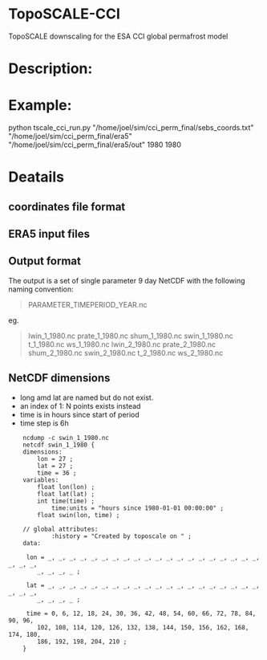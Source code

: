 # TopoSCALE-CCI
TopoSCALE downscaling for the ESA CCI global permafrost model

# Description:

# Example:
python tscale_cci_run.py "/home/joel/sim/cci_perm_final/sebs_coords.txt"  "/home/joel/sim/cci_perm_final/era5" "/home/joel/sim/cci_perm_final/era5/out" 1980 1980

# Deatails

## coordinates file format


## ERA5 input files

## Output format

The output is a set of single parameter 9 day NetCDF with the following naming convention:

> PARAMETER_TIMEPERIOD_YEAR.nc 

eg.

> lwin_1_1980.nc  prate_1_1980.nc  shum_1_1980.nc  swin_1_1980.nc  t_1_1980.nc  ws_1_1980.nc
> lwin_2_1980.nc  prate_2_1980.nc  shum_2_1980.nc  swin_2_1980.nc  t_2_1980.nc  ws_2_1980.nc



## NetCDF dimensions
- long amd lat are named but do not exist. 
- an index of 1: N points exists instead
- time is in hours since start of period
- time step is 6h

```
    ncdump -c swin_1_1980.nc 
    netcdf swin_1_1980 {
    dimensions:
        lon = 27 ;
        lat = 27 ;
        time = 36 ;
    variables:
        float lon(lon) ;
        float lat(lat) ;
        int time(time) ;
            time:units = "hours since 1980-01-01 00:00:00" ;
        float swin(lon, time) ;

    // global attributes:
            :history = "Created by toposcale on " ;
    data:

     lon = _, _, _, _, _, _, _, _, _, _, _, _, _, _, _, _, _, _, _, _, _, _, _, 
        _, _, _, _ ;

     lat = _, _, _, _, _, _, _, _, _, _, _, _, _, _, _, _, _, _, _, _, _, _, _, 
        _, _, _, _ ;

     time = 0, 6, 12, 18, 24, 30, 36, 42, 48, 54, 60, 66, 72, 78, 84, 90, 96, 
        102, 108, 114, 120, 126, 132, 138, 144, 150, 156, 162, 168, 174, 180, 
        186, 192, 198, 204, 210 ;
    }


```